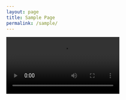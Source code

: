```yaml
---
layout: page
title: Sample Page
permalink: /sample/
---
```



<div class="plyr">
    <video controls>
        <!-- Video files -->
        <source src="http://l.symi.ml/galaxy.mp4" type="video/mp4">

    </video>
</div>
<script>plyr.setup();</script>
